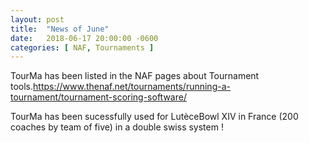 ```yaml
---
layout: post
title:  "News of June"
date:   2018-06-17 20:00:00 -0600
categories: [ NAF, Tournaments ]
---
```


TourMa has been listed in the NAF pages about Tournament tools.https://www.thenaf.net/tournaments/running-a-tournament/tournament-scoring-software/

TourMa has been sucessfully used for LutèceBowl XIV in France (200 coaches by team of five) in a double swiss system !
